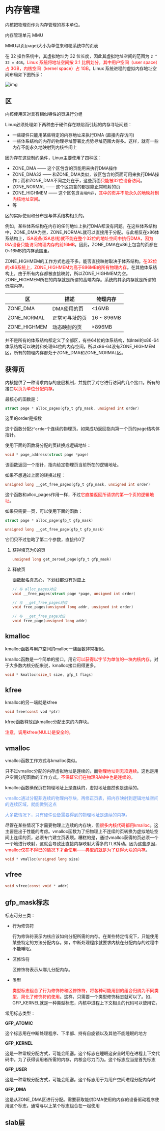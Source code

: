 # 内存管理

内核把物理页作为内存管理的基本单位。



内存管理单元 MMU



MMU以页(page)大小为单位来和粳系统中的页表



在 32 操作系统中，其虚拟地址为 32 位长度，因此其虚拟地址空间的范围为 `2 ^ 32 = 4GB`。<font color='red'>Linux 系统将地址空间按 3:1 比例划分，其中用户空间（user space）占 3GB，内核空间（kernel space）占 1GB</font>。Linux 系统进程的虚拟内存地址空间布局如下图所示：



![img](images/内存管理/86f7099990ff736039089518e9000221.png)



## 区

内核使用区对具有相似特性的页进行分组

Linux必须处理如下两种由于硬件存在缺陷而引起的内存寻址问题：

- 一些硬件只能用某些特定的内存地址来执行DMA (直接内存访问)
- 一些体系结构的内存的物理寻址警署比虎势寻址范围大得多。这样，就有一些内存不能永久地映射到内核空间上



因为存在这些制约条件，Linux主要使用了四种区：

- ZONE_DMA	—— 这个区包含的页能用来执行DMA操作
- ZONE_DMA32 —— 和ZONE_DMA类似，该区包含的页面可用来执行DMA操作；而和ZONE_DMA不同之处在于，这些页面<font color='red'>只能被32位设备访问</font>。
- ZONE_NORMAL —— 这个区包含的都是能正常映射的页
- ZONE_HIGHMEM —— 这个区包含`高端内存`，<font color='red'>其中的页并不能永久的地映射到内核地址空间</font>。
- 等



区的实际使用和分布是与体系结构相关的。

例如，某些体系结构在内存的任何地址上执行DMA都没有问题。在这些体系结构中，ZONE_DMA为空，ZONE_NORMAL就可以直接用于分配。与此相反在x86体系结构上，<font color='red'>ISA设备(ISA总线)就不能在整个32位的地址空间中执行DMA，因为ISA设备只能访问物理内存的前16MB</font>。因此，ZONE_DMA在x86上包含的页都在0~16MB的内存范围里。



ZONE_HIGHMEM的工作方式也差不多。能否直接映射取决于体系结构。<font color='red'>在32位的x86系统上，ZONE_HIGHMEM为高于896MB的所有物理内存</font>。在其他体系结构上，由于所有内存都被直接映射，所以ZONE_HIGHMEM为空。ZONE_HIGHMEM所在的内存就是所谓的高端内存。系统的其余内存就是所谓的低端内存。



| 区           | 描述           | 物理内存   |
| ------------ | -------------- | ---------- |
| ZONE_DMA     | DMA使用的页    | <16MB      |
| ZONE_NORMAL  | 正常可寻址的页 | 16 ~ 896MB |
| ZONE_HIGHMEM | 动态映射的页   | >896MB     |



并不是所有的体系结构都定义了全部区，有些64位的体系结构，如Intel的x86-64体系结构可以映射和处理64位的内存空间，所以x86-64没有ZONE_HIGHMEM区，所有的物理内存都处于ZONE_DMA和ZONE_NORMAL区。





## 获得页

内核提供了一种请求内存的底层机制，并提供了对它进行访问的几个接口。所有的接口<font color='red'>以页为单位分配内存</font>。

最核心的函数是：

```c
struct page * alloc_pages(gfp_t gfp_mask, unsigned int order)
```

这里的order是指数

这个函数分配`2^order`个连续的物理页。如果成功返回指向第一个页的page结构体指针。

使用下面的函数将分配的页转换成逻辑地址：

```c
void * page_address(struct page *page)
```

该函数返回一个指针，指向给定物理页当前所在的逻辑地址。



如果不想通过上面的转换过程：

```c
unsigned long __get_free_pages(gfp_t gfp_mask, unsigned int order)
```

这个函数和alloc_pages作用一样，不过<font color='red'>它直接返回所请求的第一个页的逻辑地址</font>。



如果只需要一页，可以使用下面的函数：

```c
struct page * alloc_page(gfp_t gfp_mask)

unsigned long __get_free_page(gfp_t gfp_mask)
```

它们只不过忽略了第二个参数，直接传0了



1. 获得填充为0的页

   ```c
   unsigned long get_zeroed_page(gfp_t gfp_mask)
   ```

2. 释放页

   函数起名真恶心，下划线都没有对应上

   ```c
   // 与 alloc_pages对应
   void __free_pages(struct page *page, unsigned int order)
   
   // 与 __get_free_pages对应
   void free_pages(unsigned long addr, unsigned int order)
       
   // 与 __get_free_page对应
   void free_page(unsigned long addr)
   ```

   

## kmalloc

kmalloc函数与用户空间的malloc一族函数非常相似。

kmalloc函数是一个简单的接口，用它<font color='red'>可以获得以字节为单位的一块内核内存</font>。对于大多数内核分配来说，kmalloc接口用得更多。



```c
void * kmalloc(size_t size, gfp_t flags)
```



## kfree

kmalloc的另一端就是kfree

```c
void free(const vod *ptr)
```

kfree函数释放由kmalloc分配出来的内存块。

<font color='red'>注意，调用kfree(NULL)是安全的。</font>



## vmalloc

vmalloc函数工作方式与kmalloc类似。

只不过vmalloc分配的内存虚拟地址是连续的，而<font color='red'>物理地址则无须连续</font>。这也是用户空间分配函数的工作方式。<font color='red'>不保证它们在物理RAM中也是连续的。</font>

kmalloc函数确保页在物理地址上是连续的，虚拟地址自然也是连续的。

<font color='cornflowerblue'>vmalloc通过分配非连续的物理内存块，再修正页表，把内存映射到逻辑地址空间的连续区域，就能做到这点</font>

<font color='cornflowerblue'>大多数情况下，只有硬件设备需要得到的物理地址是连续的内存。</font>



尽管在某些情况下才需要物理上连续的内存块，但<font color='red'>很多内核代码都用kmalloc</font>。这主要是出于性能的考虑。vmalloc函数为了把物理上不连续的页转换为虚拟地址空间上连续的页，必须专门建立页表项。糟糕的是，通过vmalloc获得的页必须一个一个地进行映射，这就会导致比直接内存映射大得多的TLB抖动。因为这些原因，<font color='red'>vmalloc仅在不得已的情况下才会使用——典型的就是为了获得大块的内存</font>。

```c
void * vmalloc(unsigned long size)
```



## vfree

```c
void vfree(const void * addr)
```



## gfp_mask标志



标志可分三类：

- 行为修饰符

  行为修饰符表示内核应该如何分配所需的内存。在某些特定情况下，只能使用某些特定的方法分配内存。如，中断处理程序就要求内核在分配内存的过程中不能睡眠。

- 区修饰符

  区修饰符表示从哪儿分配内存。

- 类型

  <font color='red'>类型标志组合了行为修饰符和区修饰符，将各种可能用到的组合归纳为不同类型，简化了修饰符的使用</font>。这样，只需要一个类型修饰标志就可以了。如，GFP_KERNEL就是一种类型标志，内核中进程上下文相关的代码可以使用它。



常用标志类型：

**GFP_ATOMIC**

​	这个标志用在中断处理程序、下半部、持有自旋锁以及其他不能睡眠的地方

**GFP_KERNEL**

​	这是一种常规分配方式，可能会阻塞。这个标志在睡眠这安全时用在进程上下文代码中。为了获得调用者所需的内存，内核会尽力而为。这个标志应当是首先标志

**GFP_USER**

​	这是一种常规分配方式，可能会阻塞。这个标志用于为用户空间进程分配内存时

**GFP_DMA**

​	这是从ZONE_DMA区进行分配。需要获取能供DMA使用的内存的设备驱动程序使用这个标志，通常与以上某个标志组合在一起使用



## slab层

